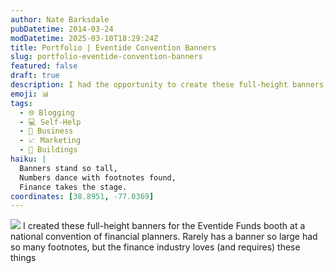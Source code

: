 ```yaml
---
author: Nate Barksdale
pubDatetime: 2014-03-24
modDatetime: 2025-03-10T18:29:24Z
title: Portfolio | Eventide Convention Banners
slug: portfolio-eventide-convention-banners
featured: false
draft: true
description: I had the opportunity to create these full-height banners for the Eventide Funds booth at a national convention of financial planners. Rarely has a banner so large had so many footnotes, but the finance industry loves (and requires) these things.
emoji: 📊
tags:
  - 🌐 Blogging
  - 💻 Self-Help
  - 💼 Business
  - 📈 Marketing
  - 🏢 Buildings
haiku: |
  Banners stand so tall,  
  Numbers dance with footnotes found,  
  Finance takes the stage.
coordinates: [38.8951, -77.0369]
---
```


![](https://www.natebarksdale.com/wp-content/uploads/2014/03/portfolio-eventide.jpg) I created these full-height banners for the Eventide Funds booth at a national convention of financial planners. Rarely has a banner so large had so many footnotes, but the finance industry loves (and requires) these things
